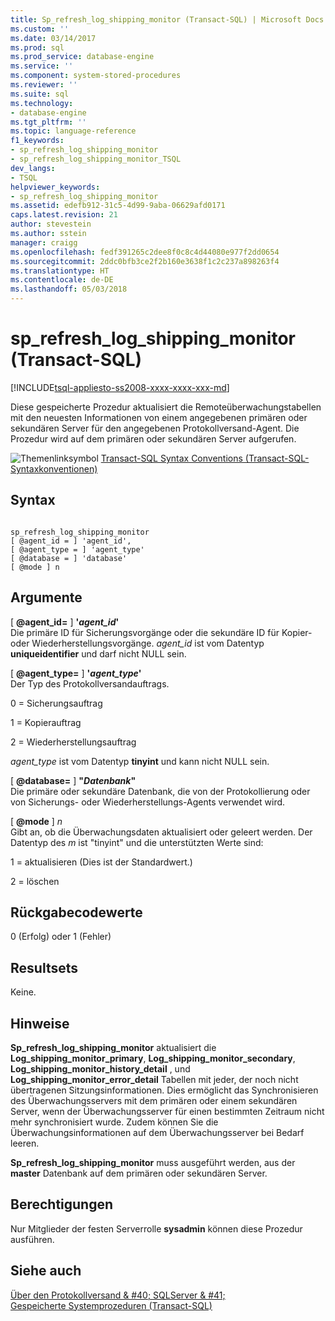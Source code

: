 ```yaml
---
title: Sp_refresh_log_shipping_monitor (Transact-SQL) | Microsoft Docs
ms.custom: ''
ms.date: 03/14/2017
ms.prod: sql
ms.prod_service: database-engine
ms.service: ''
ms.component: system-stored-procedures
ms.reviewer: ''
ms.suite: sql
ms.technology:
- database-engine
ms.tgt_pltfrm: ''
ms.topic: language-reference
f1_keywords:
- sp_refresh_log_shipping_monitor
- sp_refresh_log_shipping_monitor_TSQL
dev_langs:
- TSQL
helpviewer_keywords:
- sp_refresh_log_shipping_monitor
ms.assetid: edefb912-31c5-4d99-9aba-06629afd0171
caps.latest.revision: 21
author: stevestein
ms.author: sstein
manager: craigg
ms.openlocfilehash: fedf391265c2dee8f0c8c4d44080e977f2dd0654
ms.sourcegitcommit: 2ddc0bfb3ce2f2b160e3638f1c2c237a898263f4
ms.translationtype: HT
ms.contentlocale: de-DE
ms.lasthandoff: 05/03/2018
---
```

# <a name="sprefreshlogshippingmonitor-transact-sql"></a>sp_refresh_log_shipping_monitor (Transact-SQL)
[!INCLUDE[tsql-appliesto-ss2008-xxxx-xxxx-xxx-md](../../includes/tsql-appliesto-ss2008-xxxx-xxxx-xxx-md.md)]

  Diese gespeicherte Prozedur aktualisiert die Remoteüberwachungstabellen mit den neuesten Informationen von einem angegebenen primären oder sekundären Server für den angegebenen Protokollversand-Agent. Die Prozedur wird auf dem primären oder sekundären Server aufgerufen.  
  
 ![Themenlinksymbol](../../database-engine/configure-windows/media/topic-link.gif "Topic link icon") [Transact-SQL Syntax Conventions (Transact-SQL-Syntaxkonventionen)](../../t-sql/language-elements/transact-sql-syntax-conventions-transact-sql.md)  
  
## <a name="syntax"></a>Syntax  
  
```  
  
sp_refresh_log_shipping_monitor  
[ @agent_id = ] 'agent_id',  
[ @agent_type = ] 'agent_type'  
[ @database = ] 'database'  
[ @mode ] n  
```  
  
## <a name="arguments"></a>Argumente  
 [ **@agent_id=** ] **'***agent_id***'**  
 Die primäre ID für Sicherungsvorgänge oder die sekundäre ID für Kopier- oder Wiederherstellungsvorgänge. *agent_id* ist vom Datentyp **uniqueidentifier** und darf nicht NULL sein.  
  
 [ **@agent_type=** ] **'***agent_type***'**  
 Der Typ des Protokollversandauftrags.  
  
 0 = Sicherungsauftrag  
  
 1 = Kopierauftrag  
  
 2 = Wiederherstellungsauftrag  
  
 *agent_type* ist vom Datentyp **tinyint** und kann nicht NULL sein.  
  
 [  **@database=** ] **"***Datenbank***"**  
 Die primäre oder sekundäre Datenbank, die von der Protokollierung oder von Sicherungs- oder Wiederherstellungs-Agents verwendet wird.  
  
 [ **@mode** ] *n*  
 Gibt an, ob die Überwachungsdaten aktualisiert oder geleert werden. Der Datentyp des *m* ist "tinyint" und die unterstützten Werte sind:  
  
 1 = aktualisieren (Dies ist der Standardwert.)  
  
 2 = löschen  
  
## <a name="return-code-values"></a>Rückgabecodewerte  
 0 (Erfolg) oder 1 (Fehler)  
  
## <a name="result-sets"></a>Resultsets  
 Keine.  
  
## <a name="remarks"></a>Hinweise  
 **Sp_refresh_log_shipping_monitor** aktualisiert die **Log_shipping_monitor_primary**, **Log_shipping_monitor_secondary**, **Log_shipping_monitor_history_detail** , und **Log_shipping_monitor_error_detail** Tabellen mit jeder, der noch nicht übertragenen Sitzungsinformationen. Dies ermöglicht das Synchronisieren des Überwachungsservers mit dem primären oder einem sekundären Server, wenn der Überwachungsserver für einen bestimmten Zeitraum nicht mehr synchronisiert wurde. Zudem können Sie die Überwachungsinformationen auf dem Überwachungsserver bei Bedarf leeren.  
  
 **Sp_refresh_log_shipping_monitor** muss ausgeführt werden, aus der **master** Datenbank auf dem primären oder sekundären Server.  
  
## <a name="permissions"></a>Berechtigungen  
 Nur Mitglieder der festen Serverrolle **sysadmin** können diese Prozedur ausführen.  
  
## <a name="see-also"></a>Siehe auch  
 [Über den Protokollversand & #40; SQLServer & #41;](../../database-engine/log-shipping/about-log-shipping-sql-server.md)   
 [Gespeicherte Systemprozeduren &#40;Transact-SQL&#41;](../../relational-databases/system-stored-procedures/system-stored-procedures-transact-sql.md)  
  
  
